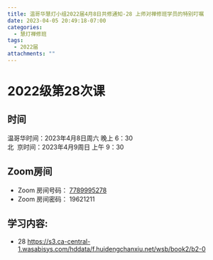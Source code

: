 ```yaml
---
title: 温哥华慧灯小组2022届4月8日共修通知-28 上师对禅修班学员的特别叮嘱
date: 2023-04-05 20:49:18-07:00
categories:
  - 慧灯禅修班
tags:
  - 2022届
attachments: ""
---
```

# 2022级第28次课

## 时间

温哥华时间：2023年4月8日周六 晚上 6：30\
北  京时间：2023年4月9周日 上午 9：30

## Zoom房间

* Zoom 房间号码： [7789995278](https://us02web.zoom.us/j/7789995278?pwd=VjZmbWJFY2k2K0E5RVB2cTNIQmhqUT09)
* Zoom 房间密码： 19621211

## 学习内容:

* 28 <https://s3.ca-central-1.wasabisys.com/hddata/f.huidengchanxiu.net/wsb/book2/b2-0>